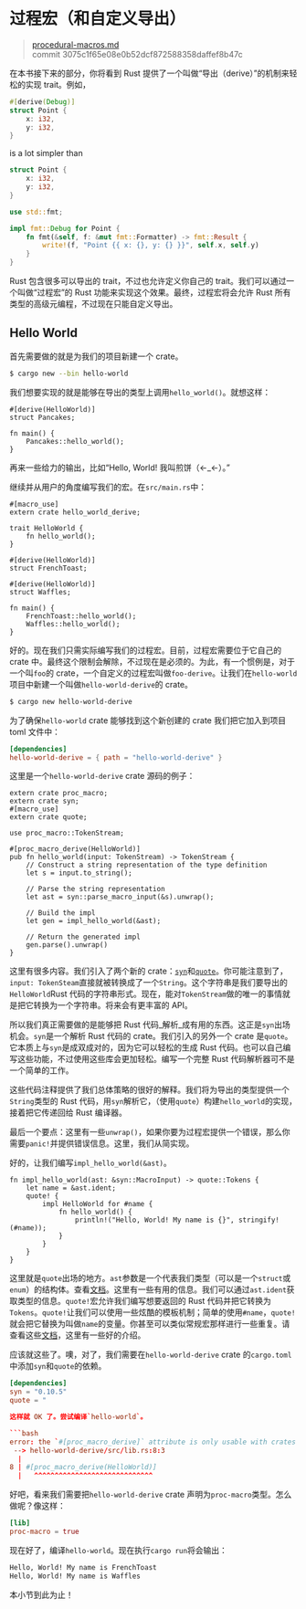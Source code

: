 # 过程宏（和自定义导出）

> [procedural-macros.md](https://github.com/rust-lang/rust/blob/stable/src/doc/book/procedural-macros.md)
> <br>
> commit 3075c1f65e08e0b52dcf872588358daffef8b47c

在本书接下来的部分，你将看到 Rust 提供了一个叫做“导出（derive）”的机制来轻松的实现 trait。例如，

```rust
#[derive(Debug)]
struct Point {
    x: i32,
    y: i32,
}
```

is a lot simpler than

```rust
struct Point {
    x: i32,
    y: i32,
}

use std::fmt;

impl fmt::Debug for Point {
    fn fmt(&self, f: &mut fmt::Formatter) -> fmt::Result {
        write!(f, "Point {{ x: {}, y: {} }}", self.x, self.y)
    }
}
```

Rust 包含很多可以导出的 trait，不过也允许定义你自己的 trait。我们可以通过一个叫做“过程宏”的 Rust 功能来实现这个效果。最终，过程宏将会允许 Rust 所有类型的高级元编程，不过现在只能自定义导出。

## Hello World

首先需要做的就是为我们的项目新建一个 crate。

```bash
$ cargo new --bin hello-world
```

我们想要实现的就是能够在导出的类型上调用`hello_world()`。就想这样：

```rust,ignore
#[derive(HelloWorld)]
struct Pancakes;

fn main() {
    Pancakes::hello_world();
}
```

再来一些给力的输出，比如“Hello, World! 我叫煎饼（←_←）。”

继续并从用户的角度编写我们的宏。在`src/main.rs`中：

```rust,ignore
#[macro_use]
extern crate hello_world_derive;

trait HelloWorld {
    fn hello_world();
}

#[derive(HelloWorld)]
struct FrenchToast;

#[derive(HelloWorld)]
struct Waffles;

fn main() {
    FrenchToast::hello_world();
    Waffles::hello_world();
}
```

好的。现在我们只需实际编写我们的过程宏。目前，过程宏需要位于它自己的 crate 中。最终这个限制会解除，不过现在是必须的。为此，有一个惯例是，对于一个叫`foo`的 crate，一个自定义的过程宏叫做`foo-derive`。让我们在`hello-world`项目中新建一个叫做`hello-world-derive`的 crate。

```bash
$ cargo new hello-world-derive
```

为了确保`hello-world` crate 能够找到这个新创建的 crate 我们把它加入到项目 toml 文件中：

```toml
[dependencies]
hello-world-derive = { path = "hello-world-derive" }
```

这里是一个`hello-world-derive` crate 源码的例子：

```rust,ignore
extern crate proc_macro;
extern crate syn;
#[macro_use]
extern crate quote;

use proc_macro::TokenStream;

#[proc_macro_derive(HelloWorld)]
pub fn hello_world(input: TokenStream) -> TokenStream {
    // Construct a string representation of the type definition
    let s = input.to_string();
    
    // Parse the string representation
    let ast = syn::parse_macro_input(&s).unwrap();

    // Build the impl
    let gen = impl_hello_world(&ast);
    
    // Return the generated impl
    gen.parse().unwrap()
}
```

这里有很多内容。我们引入了两个新的 crate：[`syn`]和[`quote`]。你可能注意到了，`input: TokenSteam`直接就被转换成了一个`String`。这个字符串是我们要导出的`HelloWorld`Rust 代码的字符串形式。现在，能对`TokenStream`做的唯一的事情就是把它转换为一个字符串。将来会有更丰富的 API。

所以我们真正需要做的是能够把 Rust 代码_解析_成有用的东西。这正是`syn`出场机会。`syn`是一个解析 Rust 代码的 crate。我们引入的另外一个 crate 是`quote`。它本质上与`syn`是成双成对的，因为它可以轻松的生成 Rust 代码。也可以自己编写这些功能，不过使用这些库会更加轻松。编写一个完整 Rust 代码解析器可不是一个简单的工作。

[`syn`]: https://crates.io/crates/syn
[`quote`]: https://crates.io/crates/quote

这些代码注释提供了我们总体策略的很好的解释。我们将为导出的类型提供一个`String`类型的 Rust 代码，用`syn`解析它，（使用`quote`）构建`hello_world`的实现，接着把它传递回给 Rust 编译器。

最后一个要点：这里有一些`unwrap()`，如果你要为过程宏提供一个错误，那么你需要`panic!`并提供错误信息。这里，我们从简实现。

好的，让我们编写`impl_hello_world(&ast)`。

```rust,ignore
fn impl_hello_world(ast: &syn::MacroInput) -> quote::Tokens {
    let name = &ast.ident;
    quote! {
        impl HelloWorld for #name {
            fn hello_world() {
                println!("Hello, World! My name is {}", stringify!(#name));
            }
        }
    }
}
```

这里就是`quote`出场的地方。`ast`参数是一个代表我们类型（可以是一个`struct`或`enum`）的结构体。查看[文档](https://docs.rs/syn/0.10.5/syn/struct.MacroInput.html)。这里有一些有用的信息。我们可以通过`ast.ident`获取类型的信息。`quote!`宏允许我们编写想要返回的 Rust 代码并把它转换为`Tokens`。`quote!`让我们可以使用一些炫酷的模板机制；简单的使用`#name`，`quote!`就会把它替换为叫做`name`的变量。你甚至可以类似常规宏那样进行一些重复。请查看这些[文档](https://docs.rs/quote)，这里有一些好的介绍。

应该就这些了。噢，对了，我们需要在`hello-world-derive` crate 的`cargo.toml`中添加`syn`和`quote`的依赖。

```toml
[dependencies]
syn = "0.10.5"
quote = "

这样就 OK 了。尝试编译`hello-world`。

```bash
error: the `#[proc_macro_derive]` attribute is only usable with crates of the `proc-macro` crate type
 --> hello-world-derive/src/lib.rs:8:3
  |
8 | #[proc_macro_derive(HelloWorld)]
  |   ^^^^^^^^^^^^^^^^^^^^^^^^^^^^^
```

好吧，看来我们需要把`hello-world-derive` crate 声明为`proc-macro`类型。怎么做呢？像这样：


```toml
[lib]
proc-macro = true
```

现在好了，编译`hello-world`。现在执行`cargo run`将会输出：

```bash
Hello, World! My name is FrenchToast
Hello, World! My name is Waffles
```

本小节到此为止！